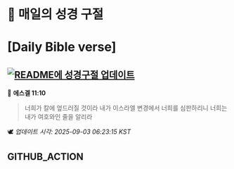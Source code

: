 # 🙏 매일의 성경 구절
# [Daily Bible verse]
## [![README에 성경구절 업데이트](https://github.com/DONGSUKA/first_test/actions/workflows/update-readme-bible.yml/badge.svg)](https://github.com/DONGSUKA/first_test/actions/workflows/update-readme-bible.yml)
<!-- START_BIBLE_VERSE -->
📖 **에스겔 11:10**
> 너희가 칼에 엎드러질 것이라 내가 이스라엘 변경에서 너희를 심판하리니 너희는 내가 여호와인 줄을 알리라

🕊️ _업데이트 시각: 2025-09-03 06:23:15 KST_
  <!-- END_BIBLE_VERSE -->
## GITHUB_ACTION
